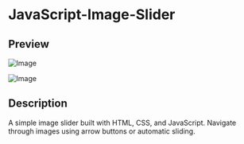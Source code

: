 # JavaScript-Image-Slider
## Preview


![Image](https://github.com/user-attachments/assets/6b7b7c4c-30b1-4163-9703-269c08a360de)

![Image](https://github.com/user-attachments/assets/c59336eb-e562-4a98-a7d3-b18c7fcfc1fb)




## Description
A simple image slider built with HTML, CSS, and JavaScript. Navigate through images using arrow buttons or automatic sliding.
